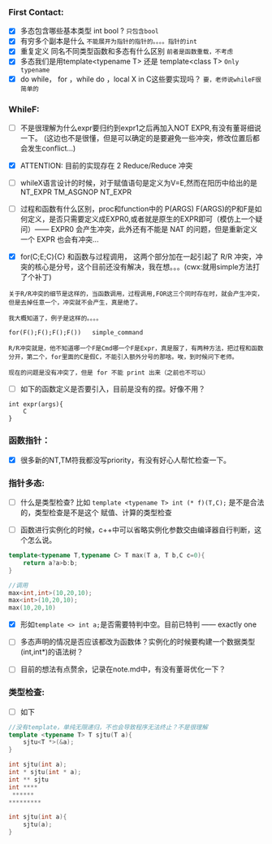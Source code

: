 ### First Contact:

- [x] 多态包含哪些基本类型 int bool ?
```只包含bool```
- [x] 有穷多个副本是什么
```不能展开为指针的指针的。。。。指针的int```
- [x] 重复定义 同名不同类型函数和多态有什么区别
```前者是函数重载，不考虑```
- [x] 多态我们是用template\<typename T\> 还是 template\<class T\>
```Only typename```
- [x] do while， for ，while do ，local X in C这些要实现吗？
```要，老师说whileF很简单的```

### WhileF:

- [ ] 不是很理解为什么expr要归约到expr1之后再加入NOT EXPR,有没有董哥细说一下。
(这边也不是很懂，但是可以确定的是要避免一些冲突，修改位置后都会发生conflict...)
- [x] ATTENTION: 目前的实现存在 2 Reduce/Reduce 冲突

- [ ] whileX语言设计的时候，对于赋值语句是定义为V=E,然而在阳历中给出的是 NT_EXPR TM_ASGNOP NT_EXPR

- [ ] 过程和函数有什么区别，proc和function中的 P(ARGS) F(ARGS)的P和F是如何定义，是否只需要定义成EXPR0,或者就是原生的EXPR即可（模仿上一个疑问）—— EXPR0 会产生冲突，此外还有不能是 NAT 的问题，但是重新定义一个 EXPR 也会有冲突...

- [x] for(C;E;C){C} 和函数与过程调用， 这两个部分加在一起引起了 R/R 冲突，冲突的核心是分号，这个目前还没有解决，我在想。。。(cwx:就用simple方法打了个补丁)

```
关于R/R冲突的细节是这样的，当函数调用，过程调用,FOR这三个同时存在时，就会产生冲突，但是去掉任意一个，冲突就不会产生，真是绝了。

我大概知道了，例子是这样的。。。。

for(F();F();F();F())   simple_command

R/R冲突就是，他不知道哪一个F是Cmd哪一个F是Expr，真是服了，有两种方法，把过程和函数分开，第二个，for里面的C是假C，不能引入额外分号的那啥。唉，到时候问下老师。

现在的问题是没有冲突了，但是 for 不能 print 出来（之前也不可以）
```

- [ ] 如下的函数定义是否要引入，目前是没有的捏。好像不用？

```
int expr(args){
    C
}
```

### 函数指针：

- [x] 很多新的NT,TM符我都没写priority，有没有好心人帮忙检查一下。

### 指针多态:

- [ ] 什么是类型检查? 比如 `template <typename T> int (* f)(T,C);` 是不是合法的，类型检查是不是这个
赋值、计算的类型检查

- [ ] 函数进行实例化的时候，c++中可以省略实例化参数交由编译器自行判断，这个怎么说。
```cpp
template<typename T,typename C> T max(T a, T b,C c=0){
    return a?a>b:b;
} 

//调用
max<int,int>(10,20,10);
max<int>(10,20,10);
max(10,20,10)
```

- [x] 形如`template <> int a;`是否需要特判中空。目前已特判 —— exactly one
- [ ] 多态声明的情况是否应该都改为函数体？实例化的时候要构建一个数据类型(int,int*)的语法树？

- [ ] 目前的想法有点赘余，记录在note.md中，有没有董哥优化一下？

### 类型检查:

- [ ] 如下

```cpp
//没有template，单纯无限递归，不也会导致程序无法终止？不是很理解
template <typename T> T sjtu(T a){
	sjtu<T *>(&a);
}

int sjtu(int a);
int * sjtu(int * a);
int ** sjtu
int ****
 ******
*********

int sjtu(int a){
    sjtu(a);
}
```